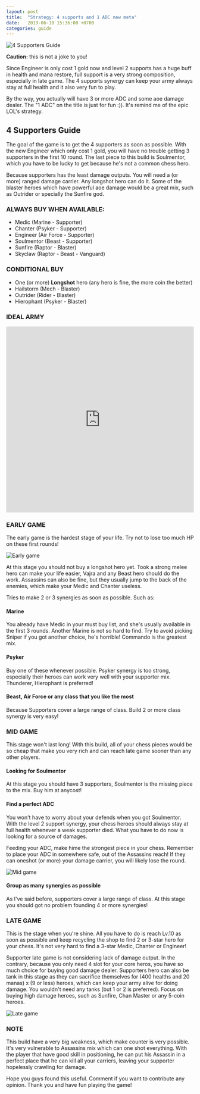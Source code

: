 ```yaml
---
layout: post
title:  "Strategy: 4 supports and 1 ADC new meta"
date:   2019-06-10 15:36:00 +0700
categories: guide
---
```

![4 Supporters Guide](/assets/img/posts/2019-06-10-thumbnail.png)

__Caution:__ this is not a joke to you!

Since Engineer is only cost 1 gold now and level 2 supports has a huge buff in health and mana restore, full support is a very strong composition, especially in late game. The 4 supports synergy can keep your army always stay at full health and it also very fun to play.

By the way, you actually will have 3 or more ADC and some aoe damage dealer. The "1 ADC" on the title is just for fun :)). It's remind me of the epic LOL's strategy.

## 4 Supporters Guide

The goal of the game is to get the 4 supporters as soon as possible. With the new Engineer which only cost 1 gold, you will have no trouble getting 3 supporters in the first 10 round. The last piece to this build is Soulmentor, which you have to be lucky to get because he's not a common chess hero.

Because supporters has the least damage outputs. You will need a (or more) ranged damage carrier. Any longshot hero can do it. Some of the blaster heroes which have powerful aoe damage would be a great mix, such as Outrider or specially the Sunfire god.

### ALWAYS BUY WHEN AVAILABLE:
- Medic (Marine - Supporter)
- Chanter (Psyker - Supporter)
- Engineer (Air Force - Supporter)
- Soulmentor (Beast - Supporter)
- Sunfire (Raptor - Blaster)
- Skyclaw (Raptor - Beast - Vanguard)

### CONDITIONAL BUY
- One (or more) <b>Longshot</b> hero (any hero is fine, the more coin the better)
- Hailstorm (Mech - Blaster)
- Outrider (Rider - Blaster)
- Hierophant (Psyker - Blaster)

### IDEAL ARMY
<iframe width="100%" height="500" src="https://evolutionchess.github.io/embed/mix.html?c=[[-1,-1,-1,-1,-1,-1,-1,-1],[-1,-1,-1,-1,-1,43,36,48],[-1,-1,-1,-1,-1,7,31,16],[-1,-1,-1,-1,47,25,1,8]]" frameborder="0" allowfullscreen></iframe>

### EARLY GAME
The early game is the hardest stage of your life. Try not to lose too much HP on these first rounds!

![Early game](/assets/img/posts/2019-06-10-early-game.png)

At this stage you should not buy a longshot hero yet. Took a strong melee hero can make your life easier, Vajra and any Beast hero should do the work. Assassins can also be fine, but they usually jump to the back of the enemies, which make your Medic and Chanter useless.

Tries to make 2 or 3 synergies as soon as possible. Such as:

#### Marine
You already have Medic in your must buy list, and she's usually available in the first 3 rounds. Another Marine is not so hard to find. Try to avoid picking Sniper if you got another choice, he's horrible! Commando is the greatest mix.

#### Psyker
Buy one of these whenever possible. Psyker synergy is too strong, especially their heroes can work very well with your supporter mix. Thunderer, Hierophant is preferred!

#### Beast, Air Force or any class that you like the most
Because Supporters cover a large range of class. Build 2 or more class synergy is very easy!

### MID GAME

This stage won't last long! With this build, all of your chess pieces would be so cheap that make you very rich and can reach late game sooner than any other players.

#### Looking for Soulmentor
At this stage you should have 3 supporters, Soulmentor is the missing piece to the mix. Buy him at anycost!

#### Find a perfect ADC
You won't have to worry about your defends when you got Soulmentor. With the level 2 support synergy, your chess heroes should always stay at full health whenever a weak supporter died. What you have to do now is looking for a source of damages.

Feeding your ADC, make hime the strongest piece in your chess. Remember to place your ADC in somewhere safe, out of the Assassins reach! If they can oneshot (or more) your damage carrier, you will likely lose the round.

![Mid game](/assets/img/posts/2019-06-10-mid-game.png)

#### Group as many synergies as possible
As I've said before, supporters cover a large range of class. At this stage you should got no problem founding 4 or more synergies!

### LATE GAME
This is the stage when you're shine. All you have to do is reach Lv.10 as soon as possible and keep recycling the shop to find 2 or 3-star hero for your chess. It's not very hard to find a 3-star Medic, Chanter or Engineer!

Supporter late game is not considering lack of damage output. In the contrary, because you only need 4 slot for your core heros, you have so much choice for buying good damage dealer. Supporters hero can also be tank in this stage as they can sacrifice themselves for (400 healths and 20 manas) x (9 or less) heroes, which can keep your army alive for doing damage. You wouldn't need any tanks (but 1 or 2 is preferred). Focus on buying high damage heroes, such as Sunfire, Chan Master or any 5-coin heroes.

![Late game](/assets/img/posts/2019-06-10-late-game.png)

### NOTE
This build have a very big weakness, which make counter is very possible. It's very vulnerable to Assassins mix which can one shot everything. With the player that have good skill in positioning, he can put his Assassin in a perfect place that he can kill all your carriers, leaving your supporter hopelessly crawling for damage.

Hope you guys found this useful. Comment if you want to contribute any opinion. Thank you and have fun playing the game!